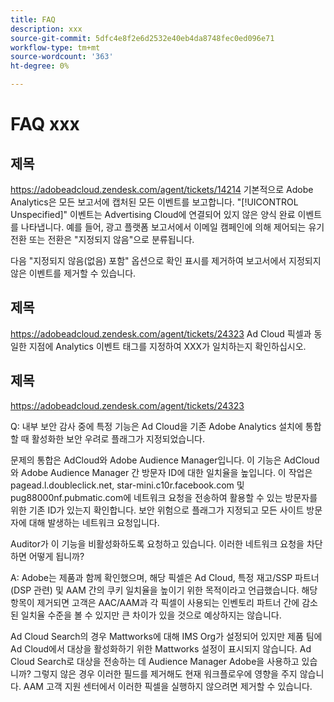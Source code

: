 ```yaml
---
title: FAQ
description: xxx
source-git-commit: 5dfc4e8f2e6d2532e40eb4da8748fec0ed096e71
workflow-type: tm+mt
source-wordcount: '363'
ht-degree: 0%

---
```


# FAQ xxx

## 제목

https://adobeadcloud.zendesk.com/agent/tickets/14214 기본적으로 Adobe Analytics은 모든 보고서에 캡처된 모든 이벤트를 보고합니다. &quot;[!UICONTROL Unspecified]&quot; 이벤트는 Advertising Cloud에 연결되어 있지 않은 양식 완료 이벤트를 나타냅니다. 예를 들어, 광고 플랫폼 보고서에서 이메일 캠페인에 의해 제어되는 유기 전환 또는 전환은 &quot;지정되지 않음&quot;으로 분류됩니다.

다음 &quot;지정되지 않음(없음) 포함&quot; 옵션으로 확인 표시를 제거하여 보고서에서 지정되지 않은 이벤트를 제거할 수 있습니다. <!-- Not sure if this is in DSP or in Analytics Workspace -->

## 제목

https://adobeadcloud.zendesk.com/agent/tickets/24323 Ad Cloud 픽셀과 동일한 지점에 Analytics 이벤트 태그를 지정하여 XXX가 일치하는지 확인하십시오.

## 제목

https://adobeadcloud.zendesk.com/agent/tickets/24323

Q: 내부 보안 감사 중에 특정 기능은 Ad Cloud을 기존 Adobe Analytics 설치에 통합할 때 활성화한 보안 우려로 플래그가 지정되었습니다.

문제의 통합은 AdCloud와 Adobe Audience Manager입니다. 이 기능은 AdCloud와 Adobe Audience Manager 간 방문자 ID에 대한 일치율을 높입니다. 이 작업은 pagead.l.doubleclick.net, star-mini.c10r.facebook.com 및 pug88000nf.pubmatic.com에 네트워크 요청을 전송하여 활용할 수 있는 방문자를 위한 기존 ID가 있는지 확인합니다. 보안 위험으로 플래그가 지정되고 모든 사이트 방문자에 대해 발생하는 네트워크 요청입니다.

Auditor가 이 기능을 비활성화하도록 요청하고 있습니다. 이러한 네트워크 요청을 차단하면 어떻게 됩니까?

A: Adobe는 제품과 함께 확인했으며, 해당 픽셀은 Ad Cloud, 특정 재고/SSP 파트너(DSP 관련) 및 AAM 간의 쿠키 일치율을 높이기 위한 목적이라고 언급했습니다.  해당 항목이 제거되면 고객은 AAC/AAM과 각 픽셀이 사용되는 인벤토리 파트너 간에 감소된 일치율 수준을 볼 수 있지만 큰 차이가 있을 것으로 예상하지는 않습니다.

Ad Cloud Search의 경우 Mattworks에 대해 IMS Org가 설정되어 있지만 제품 팀에 Ad Cloud에서 대상을 활성화하기 위한 Mattworks 설정이 표시되지 않습니다. Ad Cloud Search로 대상을 전송하는 데 Audience Manager Adobe을 사용하고 있습니까? 그렇지 않은 경우 이러한 필드를 제거해도 현재 워크플로우에 영향을 주지 않습니다. AAM 고객 지원 센터에서 이러한 픽셀을 실행하지 않으려면 제거할 수 있습니다.


